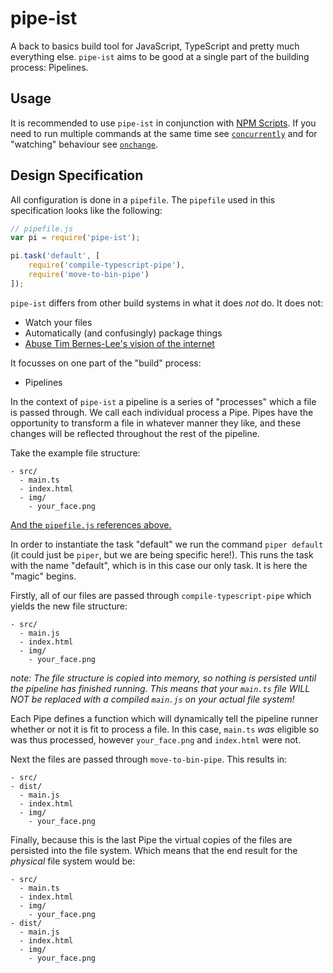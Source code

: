 # pipe-ist

A back to basics build tool for JavaScript, TypeScript and pretty much everything else. `pipe-ist` aims to be good at a single part of the building process: Pipelines.

## Usage

It is recommended to use `pipe-ist` in conjunction with [NPM Scripts](https://docs.npmjs.com/misc/scripts). If you need to run multiple commands at the same time see [`concurrently`](https://www.npmjs.com/package/concurrently) and for "watching" behaviour see [`onchange`](https://www.npmjs.com/package/onchange).

## Design Specification

All configuration is done in a `pipefile`. The `pipefile` used in this specification looks like the following:

```js
// pipefile.js
var pi = require('pipe-ist');

pi.task('default', [
    require('compile-typescript-pipe'),
    require('move-to-bin-pipe')
]);
```

`pipe-ist` differs from other build systems in what it does *not* do. It does not:

- Watch your files
- Automatically (and confusingly) package things
- [Abuse Tim Bernes-Lee's vision of the internet](https://defaultnamehere.tumblr.com/post/139351766005/graphing-when-your-facebook-friends-are-awake)

It focusses on one part of the "build" process:

- Pipelines

In the context of `pipe-ist` a pipeline is a series of "processes" which a file is passed through. We call each individual process a Pipe. Pipes have the opportunity to transform a file in whatever manner they like, and these changes will be reflected throughout the rest of the pipeline.

Take the example file structure:

```
- src/
  - main.ts
  - index.html
  - img/
    - your_face.png
```

[And the `pipefile.js` references above.](#design-specification)

In order to instantiate the task "default" we run the command `piper default` (it could just be `piper`, but we are being specific here!). This runs the task with the name "default", which is in this case our only task. It is here the "magic" begins.

Firstly, all of our files are passed through `compile-typescript-pipe` which yields the new file structure:

```
- src/
  - main.js
  - index.html
  - img/
    - your_face.png
```

*note: The file structure is copied into memory, so nothing is persisted until the pipeline has finished running. This means that your `main.ts` file WILL NOT be replaced with a compiled `main.js` on your actual file system!*

Each Pipe defines a function which will dynamically tell the pipeline runner whether or not it is fit to process a file. In this case, `main.ts` *was* eligible so was thus processed, however `your_face.png` and `index.html` were not.

Next the files are passed through `move-to-bin-pipe`. This results in:

```
- src/
- dist/
  - main.js
  - index.html
  - img/
    - your_face.png
```

Finally, because this is the last Pipe the virtual copies of the files are persisted into the file system. Which means that the end result for the *physical* file system would be:

```
- src/
  - main.ts
  - index.html
  - img/
    - your_face.png
- dist/
  - main.js
  - index.html
  - img/
    - your_face.png
```
